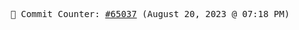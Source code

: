 <p align="center">
    <samp>
        📮 Commit Counter: <a href="https://github.com/Javascript-void0/Javascript-void0/commits/main">#65037</a> (August 20, 2023 @ 07:18 PM)
    </samp>
</p>